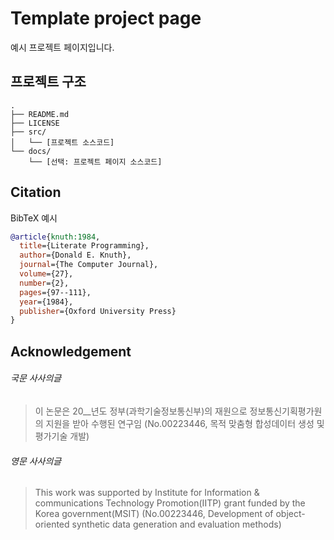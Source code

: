 Template project page
===
예시 프로젝트 페이지입니다.

## 프로젝트 구조
```
.
├── README.md
├── LICENSE
├── src/
│   └── [프로젝트 소스코드]
└── docs/
    └── [선택: 프로젝트 페이지 소스코드]
```

## Citation

BibTeX 예시
```bibtex
@article{knuth:1984,
  title={Literate Programming},
  author={Donald E. Knuth},
  journal={The Computer Journal},
  volume={27},
  number={2},
  pages={97--111},
  year={1984},
  publisher={Oxford University Press}
}
```

## Acknowledgement

###### 국문 사사의글
> 이 논문은 20__년도 정부(과학기술정보통신부)의 재원으로 정보통신기획평가원의 지원을 받아 수행된 연구임 (No.00223446, 목적 맞춤형 합성데이터 생성 및 평가기술 개발)

###### 영문 사사의글
> This work was supported by Institute for Information & communications Technology Promotion(IITP) grant funded by the Korea government(MSIT) (No.00223446, Development of object-oriented synthetic data generation and evaluation methods)
